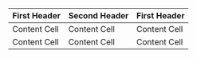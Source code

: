 | First Header  | Second Header | First Header  |
| ------------- | ------------- | ------------- |
| Content Cell  | Content Cell  | Content Cell  |
| Content Cell  | Content Cell  | Content Cell  |


